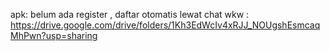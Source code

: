apk: belum ada register , daftar otomatis lewat chat wkw : https://drive.google.com/drive/folders/1Kh3EdWcIv4xRJJ_NOUgshEsmcaqMhPwn?usp=sharing
